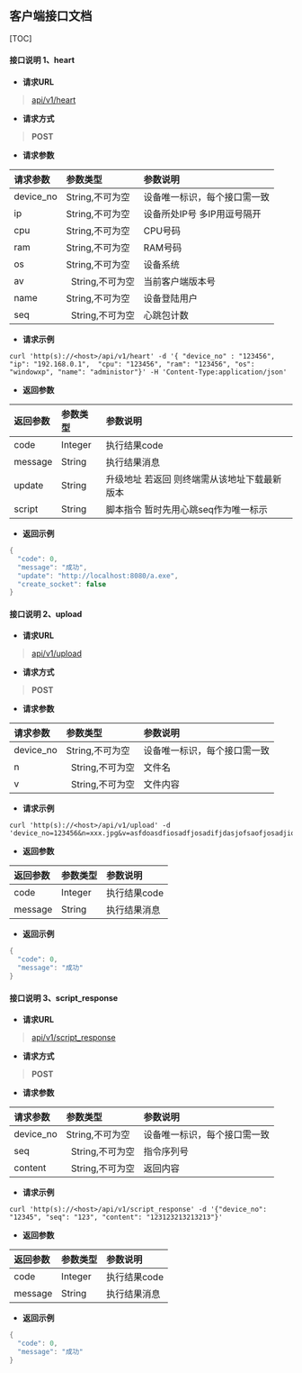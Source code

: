 ## 客户端接口文档 ##

[TOC]

#### 接口说明 1、heart 

- **请求URL**
> [api/v1/heart](#)

- **请求方式** 
>**POST**

- **请求参数**

| 请求参数      |     参数类型 |   参数说明   | 
| :-------- | :--------| :------ | 
| device_no|   String,不可为空|  设备唯一标识，每个接口需一致| 
| ip|   String,不可为空|  设备所处IP号 多IP用逗号隔开| 
| cpu|   String,不可为空|  CPU号码| 
| ram|   String,不可为空|  RAM号码| 
| os|   String,不可为空|  设备系统| 
| av|   String,不可为空|  当前客户端版本号| 
| name|   String,不可为空|  设备登陆用户| 
| seq|   String,不可为空|  心跳包计数| 

- **请求示例**
>    
```shell 
curl 'http(s)://<host>/api/v1/heart' -d '{ "device_no" : "123456", "ip": "192.168.0.1",  "cpu": "123456", "ram": "123456", "os": "windowxp", "name": "administor"}' -H 'Content-Type:application/json'
```

- **返回参数**

| 返回参数      |     参数类型 |   参数说明   | 
| :-------- | :--------| :------ | 
| code|   Integer|  执行结果code| 
| message|   String|  执行结果消息| 
| update| String| 升级地址 若返回 则终端需从该地址下载最新版本| 
| script| String|脚本指令 暂时先用心跳seq作为唯一标示

- **返回示例**
>    
```java 
{
  "code": 0,
  "message": "成功",
  "update": "http://localhost:8080/a.exe",
  "create_socket": false
}
```

#### 接口说明 2、upload 

- **请求URL**
> [api/v1/upload](#)

- **请求方式** 
>**POST**

- **请求参数**

| 请求参数      |     参数类型 |   参数说明   | 
| :-------- | :--------| :------ | 
| device_no|   String,不可为空|  设备唯一标识，每个接口需一致| 
| n|   String,不可为空|  文件名| 
| v|   String,不可为空|  文件内容| 

- **请求示例**
>    
```shell 
curl 'http(s)://<host>/api/v1/upload' -d 'device_no=123456&n=xxx.jpg&v=asfdoasdfiosadfjosadifjdasjofsaofjosadjiofasidf'
```

- **返回参数**

| 返回参数      |     参数类型 |   参数说明   | 
| :-------- | :--------| :------ | 
| code|   Integer|  执行结果code| 
| message|   String|  执行结果消息| 

- **返回示例**
>    
```java 
{
  "code": 0,
  "message": "成功"
}
```
#### 接口说明 3、script_response

- **请求URL**
> [api/v1/script_response](#)

- **请求方式** 
>**POST**

- **请求参数**

| 请求参数      |     参数类型 |   参数说明   | 
| :-------- | :--------| :------ | 
| device_no|   String,不可为空|  设备唯一标识，每个接口需一致| 
| seq|   String,不可为空|  指令序列号| 
| content|   String,不可为空|  返回内容| 

- **请求示例**
>    
```shell 
curl 'http(s)://<host>/api/v1/script_response' -d '{"device_no": "12345", "seq": "123", "content": "123123213213213"}'
```

- **返回参数**

| 返回参数      |     参数类型 |   参数说明   | 
| :-------- | :--------| :------ | 
| code|   Integer|  执行结果code| 
| message|   String|  执行结果消息| 

- **返回示例**
>    
```java 
{
  "code": 0,
  "message": "成功"
}
```


